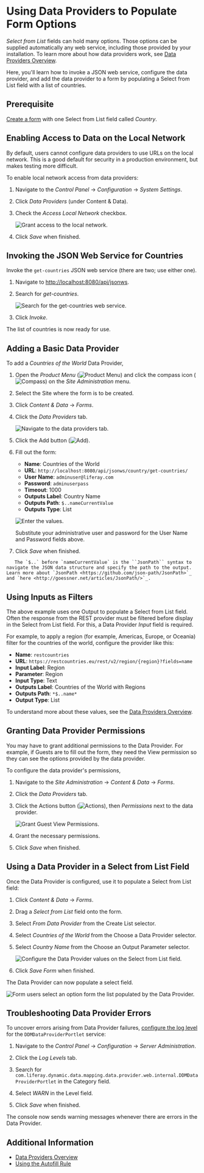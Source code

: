 # Using Data Providers to Populate Form Options

_Select from List_ fields can hold many options. Those options can be supplied automatically any web service, including those provided by your installation. To learn more about how data providers work, see [Data Providers Overview](./data-providers-overview.md).

Here, you'll learn how to invoke a JSON web service, configure the data provider, and add the data provider to a form by populating a Select from List field with a list of countries.

## Prerequisite

[Create a form](../creating-forms.md) with one Select from List field called _Country_.

## Enabling Access to Data on the Local Network

By default, users cannot configure data providers to use URLs on the local network. This is a good default for security in a production environment, but makes testing more difficult.

To enable local network access from data providers:

1. Navigate to the _Control Panel_ &rarr; _Configuration_ &rarr; _System Settings_.
1. Click _Data Providers_ (under Content & Data).
1. Check the _Access Local Network_ checkbox.

    ![Grant access to the local network.](./using-a-data-provider-to-populate-form-options/images/01.png)

1. Click _Save_ when finished.

## Invoking the JSON Web Service for Countries

Invoke the `get-countries` JSON web service (there are two; use either one).

1. Navigate to [http://localhost:8080/api/jsonws](http://localhost:8080/api/jsonws).
1. Search for _get-countries_.

    ![Search for the get-countries web service.](./using-a-data-provider-to-populate-form-options/images/02.png)

1. Click _Invoke_.

The list of countries is now ready for use.

## Adding a Basic Data Provider

To add a _Countries of the World_ Data Provider,

1. Open the _Product Menu_ (![Product Menu](../../../../images/icon-product-menu.png)) and click the compass icon (![Compass](../../../../images/icon-compass.png)) on the _Site Administration_ menu.

1. Select the Site where the form is to be created.

1. Click _Content & Data_ &rarr; _Forms_.

1. Click the _Data Providers_ tab.

    ![Navigate to the data providers tab.](./using-a-data-provider-to-populate-form-options/images/03.png)

1. Click the Add button (![Add](../../../../images/icon-add.png)).

1. Fill out the form:

    * **Name**: Countries of the World
    * **URL**: `http://localhost:8080/api/jsonws/country/get-countries/`
    * **User Name**: `adminuser@liferay.com`
    * **Password**: `adminuserpass`
    * **Timeout**: 1000
    * **Outputs Label**: Country Name
    * **Outputs Path**: `$..nameCurrentValue`
    * **Outputs Type**: List

    ![Enter the values.](./using-a-data-provider-to-populate-form-options/images/04.png)

    Substitute your administrative user and password for the User Name and Password fields above. 

1. Click _Save_ when finished.

```note::
   The `$..` before `nameCurrentValue` is the ``JsonPath`` syntax to navigate the JSON data structure and specify the path to the output. Learn more about `JsonPath <https://github.com/json-path/JsonPath>`_ and `here <http://goessner.net/articles/JsonPath/>`_.
```

## Using Inputs as Filters

The above example uses one Output to populate a Select from List field. Often the response from the REST provider must be filtered before display in the Select from List field. For this, a Data Provider _Input_ field is required.

For example, to apply a region (for example, Americas, Europe, or Oceania) filter for the countries of the world, configure the provider like this:

* **Name**: `restcountries`
* **URL**: `https://restcountries.eu/rest/v2/region/{region}?fields=name`
* **Input Label**: Region
* **Parameter**: Region
* **Input Type**: Text
* **Outputs Label**: Countries of the World with Regions
* **Outputs Path**: `*$..name*`
* **Output Type**: List

To understand more about these values, see the [Data Providers Overview](../data-providers-overview.md).

## Granting Data Provider Permissions

You may have to grant additional permissions to the Data Provider. For example, if Guests are to fill out the form, they need the View permission so they can see the options provided by the data provider.

To configure the data provider's permissions,

1. Navigate to the _Site Administration_ &rarr; _Content & Data_ &rarr; _Forms_.

1. Click the *Data Providers* tab.

1. Click the Actions button (![Actions](../../../../images/icon-actions.png)), then _Permissions_ next to the data provider.

    ![Grant Guest View Permissions.](./using-a-data-provider-to-populate-form-options/images/05.png)

1. Grant the necessary permissions.

1. Click _Save_ when finished.

## Using a Data Provider in a Select from List Field

Once the Data Provider is configured, use it to populate a Select from List field:

1. Click _Content & Data_ &rarr; _Forms_.

1. Drag a _Select from List_ field onto the form.

1. Select _From Data Provider_ from the Create List selector.

1. Select _Countries of the World_ from the Choose a Data Provider selector.

1. Select _Country Name_ from the Choose an Output Parameter selector.

    ![Configure the Data Provider values on the Select from List field.](./using-a-data-provider-to-populate-form-options/images/06.png)

1. Click _Save Form_ when finished.

The Data Provider can now populate a select field.

![Form users select an option form the list populated by the Data Provider.](./using-a-data-provider-to-populate-form-options/images/07.png)

## Troubleshooting Data Provider Errors

To uncover errors arising from Data Provider failures, [configure the log level](../../../../system-administration/using-the-server-administration-panel/configuring-logging.md) for the `DDMDataProviderPortlet` service:

1. Navigate to the _Control Panel_ &rarr; _Configuration_ &rarr; _Server Administration_.

1. Click the _Log Levels_ tab.

1. Search for `com.liferay.dynamic.data.mapping.data.provider.web.internal.DDMDataProviderPortlet` in the Category field.

1. Select _WARN_ in the Level field.

1. Click _Save_ when finished.

The console now sends warning messages whenever there are errors in the Data Provider.

## Additional Information

* [Data Providers Overview](./data-providers-overview.md)
* [Using the Autofill Rule](./form-rules/using-the-autofill-rule.md)
